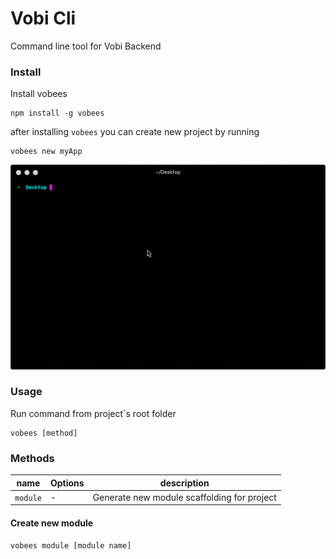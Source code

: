 # Vobi Cli
Command line tool for Vobi Backend

### Install
Install vobees
```
npm install -g vobees
```

after installing `vobees` you can create new project by running

```
vobees new myApp
```

<img src="./screenshots/demo_generator.gif" style="margin:auto"/>


### Usage

Run command from project`s root folder

```
vobees [method]
```

### Methods

| name | Options | description |
|------|---------|-------------|
| `module` | - | Generate new module scaffolding for project|

####  Create new module
```
vobees module [module name]
```
